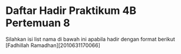 # Daftar Hadir Praktikum 4B Pertemuan 8
Silahkan isi list nama di bawah ini apabila hadir dengan format berikut
[Fadhillah Ramadhan][2010631170066]
